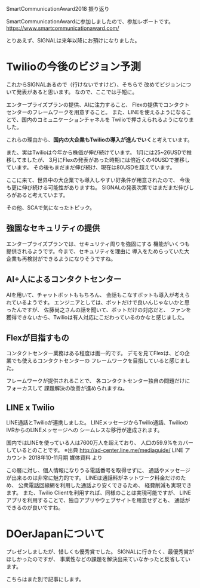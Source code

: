 SmartCommunicationAward2018 振り返り

SmartCommunicationAwardに参加しましたので、参加レポートです。
https://www.smartcommunicationaward.com/

とりあえず、SIGNALは来年以降にお預けになりました。

# Twilioの今後のビジョン予測

これからSIGNALあるので（行けないですけど）、そちらで
改めてビジョンについて発表があると思います。
なので、ここでは手短に。

エンタープライズプランの提供、AIに注力すること、
Flexの提供でコンタクトセンターのフレームワークを用意すること。
また、LINEを使えるようになることで、国内のコミュニケーションチャネルを
Twilioで押さえられるようになりました。

これらの理由から、**国内の大企業もTwilioの導入が進んでいく**と考えています。

また、実はTwilioは今年から株価が伸び続けています。
1月には25~26USDで推移してましたが、
3月にFlexの発表があった時期には倍近くの40USDで推移しています。
その後もまだまだ伸び続け、現在は80USDを超えています。

ここに来て、世界中の大企業でも導入しやすい好条件が用意されたので、
今後も更に伸び続ける可能性がありますね。
SIGNALの発表次第ではまだまだ伸びしろがあると考えています。

その他、SCAで気になったトピック。

## 強固なセキュリティの提供

エンタープライズプランでは、セキュリティ周りを強固にする
機能がいくつも提供されるようです。今まで、セキュリティを理由に
導入をためらっていた大企業も再検討ができるようになりそうですね。

## AI+人によるコンタクトセンター

AIを用いて、チャットボットももちろん、
会話もこなすボットも導入が考えられているようです。
エンジニアとしては、ボットだけで良いんじゃないかと思ったんですが、
佐藤尚之さんの話を聞いて、ボットだけの対応だと、
ファンを獲得できないから、Twilioは有人対応にこだわっているのかなと感じました。

## Flexが目指すもの

コンタクトセンター業務はある程度は画一的です。
デモを見てFlexは、どの企業でも使えるコンタクトセンターの
フレームワークを目指していると感じました。

フレームワークが提供されることで、
各コンタクトセンター独自の問題だけにフォーカスして
課題解決の改善が進められますね。

## LINE x Twilio

LINE通話とTwilioが連携しました。
LINEメッセージからTwilio通話、TwilioのIVRからのLINEメッセージへの
シームレスな移行が達成されます。

国内ではLINEを使っている人は7600万人を超えており、
人口の59.9%をカバーしているとのことです。
※出典 http://ad-center.line.me/mediaguide/
LINE アカウント 2018年10-11月期 媒体資料 より

この層に対し、個人情報になりうる電話番号を取得せずに、
通話やメッセージが出来るのは非常に魅力的です。
LINEは通話料がネットワーク料金だけのため、
公衆電話回線網を利用した通話より安くできるため、
経費削減も実現できます。
また、Twilio Clientを利用すれば、同様のことは実現可能ですが、
LINEアプリを利用することで、独自アプリやウェブサイトを用意せずとも、
通話ができるのが良いですね。

# DOerJapanについて

プレゼンしましたが、惜しくも優秀賞でした。
SIGNALに行きたく、最優秀賞がほしかったのですが、
事業性などの課題を解決出来ていなかったと反省しています。

こちらはまた別で記事にします。